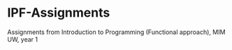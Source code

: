 # IPF-Assignments
Assignments from  Introduction to Programming (Functional approach), MIM UW, year 1
